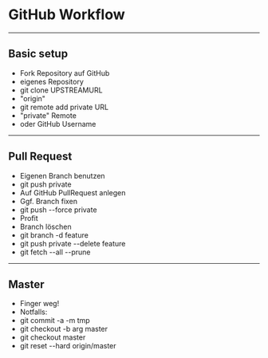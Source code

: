 # GitHub Workflow

---

## Basic setup

- Fork Repository auf GitHub
 - eigenes Repository
- git clone UPSTREAMURL
 - "origin"
- git remote add private URL
 - "private" Remote
 - oder GitHub Username

---

## Pull Request

- Eigenen Branch benutzen
- git push private
- Auf GitHub PullRequest anlegen
- Ggf. Branch fixen
- git push --force private
- Profit
- Branch löschen
 - git branch -d feature
 - git push private --delete feature
 - git fetch --all --prune

---

## Master

- Finger weg!
- Notfalls:
 - git commit -a -m tmp
 - git checkout -b arg master
 - git checkout master
 - git reset --hard origin/master
